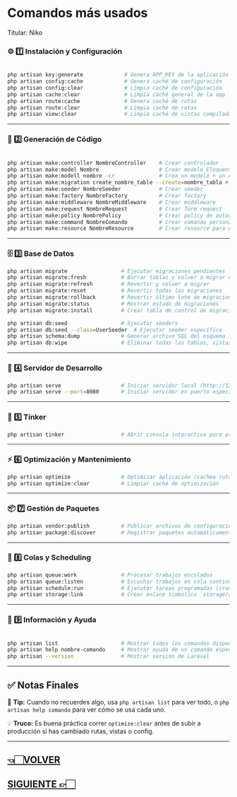 # Comandos más usados

Titular: Niko

### ⚙️ **1️⃣ Instalación y Configuración**

```bash

php artisan key:generate             # Genera APP_KEY de la aplicación
php artisan config:cache             # Genera caché de configuración
php artisan config:clear             # Limpia caché de configuración
php artisan cache:clear              # Limpia caché general de la app
php artisan route:cache              # Genera caché de rutas
php artisan route:clear              # Limpia caché de rutas
php artisan view:clear               # Limpia caché de vistas compiladas

```

---

### 🧩 **2️⃣ Generación de Código**

```bash

php artisan make:controller NombreController    # Crear controlador
php artisan make:model Nombre                   # Crear modelo Eloquent
php artisan make:modell nombre -cr              # Crea un modelo + un controlador con formato resources
php artisan make:migration create_nombre_table --create=nombre_tabla # Crear migración
php artisan make:seeder NombreSeeder            # Crear seeder
php artisan make:factory NombreFactory          # Crear factory
php artisan make:middleware NombreMiddleware    # Crear middleware
php artisan make:request NombreRequest          # Crear form request
php artisan make:policy NombrePolicy            # Crear policy de autorización
php artisan make:command NombreComando          # Crear comando personalizado
php artisan make:resource NombreResource        # Crear resource para API

```

---

### 🗄️ **3️⃣ Base de Datos**

```bash
php artisan migrate                 # Ejecutar migraciones pendientes
php artisan migrate:fresh           # Borrar tablas y volver a migrar desde cero
php artisan migrate:refresh         # Revertir y volver a migrar
php artisan migrate:reset           # Revertir todas las migraciones
php artisan migrate:rollback        # Revertir último lote de migraciones
php artisan migrate:status          # Mostrar estado de migraciones
php artisan migrate:install         # Crear tabla de control de migraciones

php artisan db:seed                 # Ejecutar seeders
php artisan db:seed --class=UserSeeder  # Ejecutar seeder específico
php artisan schema:dump             # Generar archivo SQL del esquema
php artisan db:wipe                 # Eliminar todas las tablas, vistas y tipos

```

---

### 🚀 **4️⃣ Servidor de Desarrollo**

```bash
php artisan serve                   # Iniciar servidor local (http://127.0.0.1:8000)
php artisan serve --port=8080       # Iniciar servidor en puerto específico

```

---

### 🧪 **5️⃣ Tinker**

```bash
php artisan tinker                  # Abrir consola interactiva para probar código/Eloquent

```

---

### ⚡ **6️⃣ Optimización y Mantenimiento**

```bash
php artisan optimize                # Optimizar aplicación (cachea rutas, config)
php artisan optimize:clear          # Limpiar caché de optimización

```

---

### 📦 **7️⃣ Gestión de Paquetes**

```bash
php artisan vendor:publish          # Publicar archivos de configuración/vistas de paquetes
php artisan package:discover        # Registrar paquetes automáticamente

```

---

### 🧵 **8️⃣ Colas y Scheduling**

```bash
php artisan queue:work              # Procesar trabajos encolados
php artisan queue:listen            # Escuchar trabajos en cola continuamente
php artisan schedule:run            # Ejecutar tareas programadas (cron)
php artisan storage:link            # Crear enlace simbólico `storage/app/public` → `public/storage`

```

---

### 🧐 **9️⃣ Información y Ayuda**

```bash

php artisan list                    # Mostrar todos los comandos disponibles
php artisan help nombre-comando     # Mostrar ayuda de un comando específico
php artisan --version               # Mostrar versión de Laravel

```

---

## ✅ **Notas Finales**

📌 **Tip:** Cuando no recuerdes algo, usa `php artisan list` para ver todo, o `php artisan help comando` para ver cómo se usa cada uno.

💡 **Truco:** Es buena práctica correr `optimize:clear` antes de subir a producción si has cambiado rutas, vistas o config.

---

## [👈🏻VOLVER](Qué%20es%20Artisan.md)

## [SIGUIENTE 👉🏻](Cheatsheet%20de%20comandos.md)